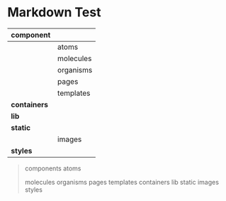 Markdown Test
=============

|**component**||
|:--------|:--------|
||atoms|
||molecules|
||organisms|
||pages|
||templates|
|**containers**||
|**lib**||
|**static**||
||images|
|**styles**||

> components
>   atoms
>     
>   molecules
>   organisms
>   pages
>   templates
> containers
> lib
> static
>   images
> styles
